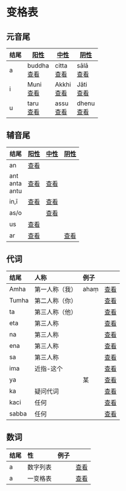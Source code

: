 # 变格表

## 元音尾

| 结尾 | [阳性](masculine.md) | [中性](neutral.md) |[阴性](feminine.md)|
| - | - | - |-|
| a |buddha<br>[查看](a-masculine.md)|citta<br>[查看](a-neutral.md)|sālā<br>[查看](a-feminine.md)|
| i |Muni<br>[查看](i-masculine.md)|Akkhi<br>[查看](i-neutral.md)|Jāti<br>[查看](i-feminine.md)|
| u |taru<br>[查看](u-masculine.md)|assu<br>[查看](u-neutral.md)|dhenu<br>[查看](u-feminine.md)|

## 辅音尾	

| 结尾 |[阳性](masculine.md)|[中性](neutral.md)|[阴性](feminine.md)|
| ---------- | ------------- | -------- |-------- |
| an |[查看](an-masculine.md)|
| ant<br>anta<br>antu |[查看](ant-masculine.md)|[查看](ant-neutral.md)||
| in,ī |[查看](in-masculine.md)|[查看](in-neutral.md)||
| as/o ||[查看](as-neutral.md)||
| us |[查看](us.md)|  |  |
| ar | [查看](ar-masculine.md) |   | [查看](ar-feminine.md) |


## 代词

| 结尾 | 人称 | 例子 |  |
| :--- | :--- | :--- | :--- |
| Amha | 第一人称（我） | ahaṃ | [查看](amha.md) |
| Tumha | 第二人称（你） |  | [查看](tumha.md) |
| ta | 第三人称（他） |  | [查看](ta.md) |
| eta | 第三人称 |  | [查看](eta.md) |
| na | 第三人称 |  | [查看](na.md) |
| ena | 第三人称 |  | [查看](ena.md) |
| sa | 第三人称 |  | [查看](sa.md) |
| ima | 近指-这个 |  | [查看](ima.md) |
| ya |  | 某 | [查看](ya.md) |
| ka | 疑问代词 |  | [查看](ka.md) |
| kaci | 任何 |  | [查看](kaci.md) |
| sabba | 任何 |  | [查看](sabba.md) |

## 数词

| 结尾 | 性 | 例子 |  |
| :--- | :--- | :--- | :--- |
| a | 数字列表 |  | [查看](a-masculine.md) |
| a | 一变格表 |  | [查看](a-masculine.md) |

